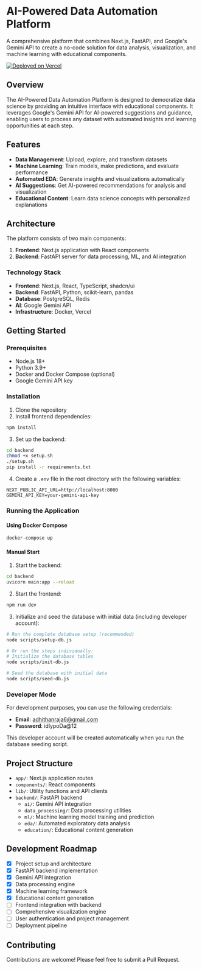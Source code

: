 # AI-Powered Data Automation Platform

A comprehensive platform that combines Next.js, FastAPI, and Google's Gemini API to create a no-code solution for data analysis, visualization, and machine learning with educational components.

[![Deployed on Vercel](https://img.shields.io/badge/Deployed%20on-Vercel-black?style=for-the-badge&logo=vercel)](https://vercel.com/adhithans-projects/v0-comprehensive-project-plan)

## Overview

The AI-Powered Data Automation Platform is designed to democratize data science by providing an intuitive interface with educational components. It leverages Google's Gemini API for AI-powered suggestions and guidance, enabling users to process any dataset with automated insights and learning opportunities at each step.

## Features

- **Data Management**: Upload, explore, and transform datasets
- **Machine Learning**: Train models, make predictions, and evaluate performance
- **Automated EDA**: Generate insights and visualizations automatically
- **AI Suggestions**: Get AI-powered recommendations for analysis and visualization
- **Educational Content**: Learn data science concepts with personalized explanations

## Architecture

The platform consists of two main components:

1. **Frontend**: Next.js application with React components
2. **Backend**: FastAPI server for data processing, ML, and AI integration

### Technology Stack

- **Frontend**: Next.js, React, TypeScript, shadcn/ui
- **Backend**: FastAPI, Python, scikit-learn, pandas
- **Database**: PostgreSQL, Redis
- **AI**: Google Gemini API
- **Infrastructure**: Docker, Vercel

## Getting Started

### Prerequisites

- Node.js 18+
- Python 3.9+
- Docker and Docker Compose (optional)
- Google Gemini API key

### Installation

1. Clone the repository
2. Install frontend dependencies:

```bash
npm install
```

3. Set up the backend:

```bash
cd backend
chmod +x setup.sh
./setup.sh
pip install -r requirements.txt
```

4. Create a `.env` file in the root directory with the following variables:

```
NEXT_PUBLIC_API_URL=http://localhost:8000
GEMINI_API_KEY=your-gemini-api-key
```

### Running the Application

#### Using Docker Compose

```bash
docker-compose up
```

#### Manual Start

1. Start the backend:

```bash
cd backend
uvicorn main:app --reload
```

2. Start the frontend:

```bash
npm run dev
```

3. Initialize and seed the database with initial data (including developer account):

```bash
# Run the complete database setup (recommended)
node scripts/setup-db.js

# Or run the steps individually:
# Initialize the database tables
node scripts/init-db.js

# Seed the database with initial data
node scripts/seed-db.js
```

### Developer Mode

For development purposes, you can use the following credentials:

- **Email**: adhithanraja6@gmail.com
- **Password**: idlypoDa@12

This developer account will be created automatically when you run the database seeding script.

## Project Structure

- `app/`: Next.js application routes
- `components/`: React components
- `lib/`: Utility functions and API clients
- `backend/`: FastAPI backend
  - `ai/`: Gemini API integration
  - `data_processing/`: Data processing utilities
  - `ml/`: Machine learning model training and prediction
  - `eda/`: Automated exploratory data analysis
  - `education/`: Educational content generation

## Development Roadmap

- [x] Project setup and architecture
- [x] FastAPI backend implementation
- [x] Gemini API integration
- [x] Data processing engine
- [x] Machine learning framework
- [x] Educational content generation
- [ ] Frontend integration with backend
- [ ] Comprehensive visualization engine
- [ ] User authentication and project management
- [ ] Deployment pipeline

## Contributing

Contributions are welcome! Please feel free to submit a Pull Request.